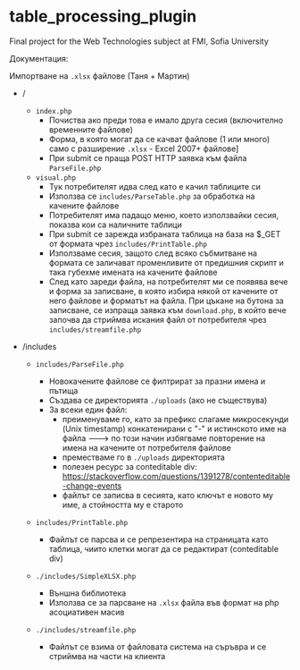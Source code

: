 # table_processing_plugin
Final project for the Web Technologies subject at FMI, Sofia University

Документация:

Импортване на `.xlsx` файлове (Таня + Мартин)

* /
	 * `index.php`
		* Почиства ако преди това е имало друга сесия (включително временните файлове)
		* Форма, в която могат да се качват файлове (1 или много) само с разширение `.xlsx` - Excel 2007+ файлове\]
		* При submit се праща POST HTTP заявка към файла `ParseFile.php`
	* `visual.php`
		* Тук потребителят идва след като е качил таблиците си
		* Използва се `includes/ParseTable.php` за обработка на качените файлове
		* Потребителят има падащо меню, което използвайки сесия, показва кои са наличните таблици
		* При submit се зарежда избраната таблица на база на $_GET от формата чрез `includes/PrintTable.php`
		* Използваме сесия, защото след всяко събмитване на формата се заличават променливите от предишния скрипт и така губехме имената на качените файлове
        * След като зареди файла, на потребителят ми се появява вече и форма за записване, в която избира някой от качените от него файлове и форматът на файла.
        При цъкане на бутона за записване, се изпраща заявка към  `download.php`, в който вече започва да стриймва искания файл от потребителя чрез `includes/streamfile.php`
* /includes

	* `includes/ParseFile.php`
		* Новокачените файлове се филтрират за празни имена и пътища
		* Създава се директорията `./uploads` (ако не съществува)
		* За всеки един файл:
			* преименуваме го, като за префикс слагаме микросекунди (Unix timestamp) конкатенирани с "-" и истинското име на файла 
				---> по този начин избягваме повторение на имена на качените от потребителя файлове
			* преместваме го в `./uploads` директорията
			* полезен ресурс за conteditable div: https://stackoverflow.com/questions/1391278/contenteditable-change-events
			* файлът се записва в сесията, като ключът е новото му име, а стойността му е старото
	* `includes/PrintTable.php`
		* Файлът се парсва и се репрезентира на страницата като таблица, чиито клетки могат да се редактират (conteditable div)

	* `./includes/SimpleXLSX.php`
		* Външна библиотека 
		* Използва се за парсване на `.xlsx` файла във формат на php асоциативен масив
    *  `./includes/streamfile.php`
        * Файлът се взима от файловата система на съръвра и се стриймва на части на клиента